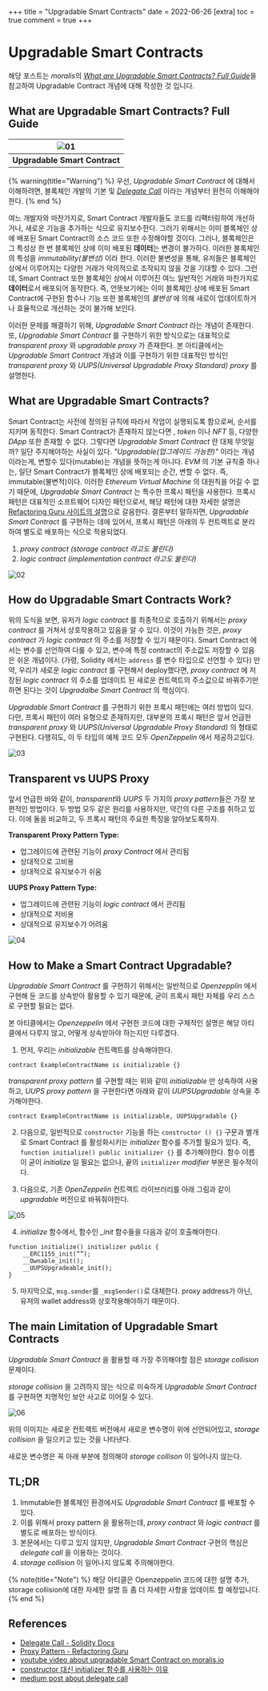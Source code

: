 +++
title = "Upgradable Smart Contracts"
date = 2022-06-26
[extra]
toc = true
comment = true
+++

# Upgradable Smart Contracts

해당 포스트는 *moralis*의 [_What are Upgradable Smart Contracts? Full Guide_](https://moralis.io/what-are-upgradable-smart-contracts-full-guide/)을 참고하여 Upgradable Contract 개념에 대해 작성한 것 입니다.

## What are Upgradable Smart Contracts? Full Guide

|        ![01](img/01.png)         |
| :------------------------------: |
| <b>Upgradable Smart Contract</b> |

{% warning(title="Warning") %} 우선, _Upgradable Smart Contract_ 에 대해서 이해하려면, 블록체인 개발의 기본 및 [_Delegate Call_](https://docs.soliditylang.org/en/v0.8.30/introduction-to-smart-contracts.html#delegatecall-and-libraries) 이라는 개념부터 완전히 이해해야한다. {% end %}

여느 개발자와 마찬가지로, Smart Contract 개발자들도 코드를 리팩터링하여 개선하거나, 새로운 기능을 추가하는 식으로 유지보수한다.
그러기 위해서는 이미 블록체인 상에 배포된 Smart Contract의 소스 코드 또한 수정해야할 것이다.
그러나, 블록체인은 그 특성상 한 번 블록체인 상에 이미 배포된 **데이터**는 변경이 불가하다.
이러한 블록체인의 특성을 _immutability(불변성)_ 이라 한다.
이러한 불변성을 통해, 유저들은 블록체인 상에서 이루어지는 다양한 거래가 악의적으로 조작되지 않을 것을 기대할 수 있다.
그런데, Smart Contract 또한 블록체인 상에서 이루어진 여느 일반적인 거래와 마찬가지로 **데이터**로서 배포되어 동작한다.
즉, 언뜻보기에는 이미 블록체인 상에 배포된 Smart Contract에 구현된 함수나 기능 또한 블록체인의 _불변성_ 에 의해 새로이 업데이트하거나 효율적으로 개선하는 것이 불가해 보인다.

이러한 문제를 해결하기 위해, _Upgradable Smart Contract_ 라는 개념이 존재한다.
또, _Upgradable Smart Contract_ 를 구현하기 위한 방식으로는 대표적으로 _transparent proxy_ 와 _upgradable proxy_ 가 존재한다.
본 아티클에서는 _Upgradable Smart Contract_ 개념과 이를 구현하기 위한 대표적인 방식인 _transparent proxy_ 와 _UUPS(Universal Upgradable Proxy Standard) proxy_ 를 설명한다.

## What are Upgradable Smart Contracts?

Smart Contract는 사전에 정의된 규칙에 따라서 작업이 실행되도록 함으로써, 순서를 지키며 동작한다. Smart Contract가 존재하지 않는다면 , _token_ 이나 _NFT_ 등, 다양한 _DApp_ 또한 존재할 수 없다. 그렇다면 _Upgradable Smart Contract_ 란 대체 무엇일까? 일단 주지해야하는 사실이 있다. _"Upgradable(업그레이드 가능한)"_ 이라는 개념이라는게, 변할수 있다(mutable)는 개념을 뜻하는게 아니다. _EVM_ 의 기본 규칙중 하나는, 일단 Smart Contract가 블록체인 상에 배포되는 순간, 변할 수 없다. 즉, immutable(불변적)이다. 이러한 _Ethereum Virtual Machine_ 의 대원칙을 어길 수 없기 때문에, _Upgradable Smart Contract_ 는 특수한 프록시 패턴을 사용한다. 프록시 패턴은 대표적인 소프트웨어 디자인 패턴으로서, 해당 패턴에 대한 자세한 설명은 [Refactoring Guru 사이트의 설명](https://refactoring.guru/ko/design-patterns/proxy)으로 갈음한다. 결론부터 말하자면, _Upgradable Smart Contract_ 를 구현하는 데에 있어서, 프록시 패턴은 아래의 두 컨트랙트로 분리하여 별도로 배포하는 식으로 적용되었다.

1. _proxy contract (storage contract 라고도 불린다)_
2. _logic contract (implementation contract 라고도 불린다)_

![02](img/02.png)

## How do Upgradable Smart Contracts Work?

위의 도식을 보면, 유저가 _logic contract_ 를 최종적으로 호출하기 위해서는 _proxy contract_ 를 거쳐서 상호작용하고 있음을 알 수 있다. 이것이 가능한 것은, _proxy contract_ 가 _logic contract_ 의 주소를 저장할 수 있기 때문이다. Smart Contract 에서는 변수를 선언하여 다룰 수 있고, 변수에 특정 contract의 주소값도 저장할 수 있음은 쉬운 개념이다. (가령, Solidity 에서는 `address` 를 변수 타입으로 선언할 수 있다) 만약, 우리가 새로운 _logic contract_ 를 구현해서 deploy했다면, _proxy contract_ 에 저장된 _logic contract_ 의 주소를 업데이트 된 새로운 컨트랙트의 주소값으로 바꿔주기만하면 된다는 것이 _Upgradalbe Smart Contract_ 의 핵심이다.

_Upgradable Smart Contract_ 를 구현하기 위한 프록시 패턴에는 여러 방법이 있다. 다만, 프록시 패턴이 여러 유형으로 존재하지만, 대부분의 프록시 패턴은 앞서 언급한 _transparent proxy_ 와 _UUPS(Universal Upgradable Proxy Standard)_ 의 형태로 구현된다. 다행히도, 이 두 타입의 예제 코드 모두 _OpenZeppelin_ 에서 제공하고있다.

![03](img/03.png)

## Transparent vs UUPS Proxy

앞서 언급한 바와 같이, *transparent*와 _UUPS_ 두 가지의 *proxy pattern*들은 가장 보편적인 방법이다. 두 방법 모두 같은 원리를 사용하지만, 약간의 다른 구조를 취하고 있다. 이에 둘을 비교하고, 두 프록시 패턴의 주요한 특징을 알아보도록하자.

**Transparent Proxy Pattern Type:**

- 업그레이드에 관련된 기능이 _proxy Contract_ 에서 관리됨
- 상대적으로 고비용
- 상대적으로 유지보수가 쉬움

**UUPS Proxy Pattern Type:**

- 업그레이드에 관련된 기능이 _logic contract_ 에서 관리됨
- 상대적으로 저비용
- 상대적으로 유지보수가 어려움

![04](img/04.png)

## How to Make a Smart Contract Upgradable?

_Upgradable Smart Contract_ 를 구현하기 위해서는 일반적으로 _Openzepplin_ 에서 구현해 둔 코드를 상속받아 활용할 수 있기 때문에, 굳이 프록시 패턴 자체를 우리 스스로 구현할 필요는 없다.

본 아티클에서는 _Openzeppelin_ 에서 구현한 코드에 대한 구체적인 설명은 해당 아티클에서 다루지 않고, 어떻게 상속받아야 하는지만 다루겠다.

1. 먼저, 우리는 _initializable_ 컨트랙트를 상속해야한다.

```solidity
contract ExampleContractName is initializable {}
```

_transparent proxy pattern_ 를 구현할 때는 위와 같이 _initializable_ 만 상속하여 사용하고, _UUPS proxy pattern_ 을 구현한다면 아래와 같이 _UUPSUpgradable_ 상속을 추가해야한다.

```solidity
contract ExampleContractName is initializable, UUPSUpgradable {}
```

2. 다음으로, 일반적으로 `constructor` 기능을 하는 `constructor () {}` 구문과 별개로 Smart Contract 를 활성화시키는 _initializer_ 함수를 추가할 필요가 있다. 즉, `function initialize() public initializer {}` 를 추가해야한다. 함수 이름이 굳이 _initialize_ 일 필요는 없으나, 끝의 `initializer` _modifier_ 부분은 필수적이다.

3. 다음으로, 기존 _OpenZeppelin_ 컨트랙트 라이브러리를 아래 그림과 같이 _upgradable_ 버전으로 바꿔줘야한다.

![05](img/05.png)

4. _initialize_ 함수에서, 함수인 _\_init_ 함수들을 다음과 같이 호출해야한다.

```solidity
function initialize() initializer public {
    __ERC1155_init(“”);
    __Ownable_init();
    __UUPSUpgradeable_init();
}
```

5. 마지막으로, `msg.sender`를 `_msgSender()`로 대체한다. proxy address가 아닌, 유저의 wallet address와 상호작용해야하기 때문이다.

## The main Limitation of Upgradable Smart Contracts

_Upgradable Smart Contract_ 을 활용할 때 가장 주의해야할 점은 _storage collision_ 문제이다.

_storage collision_ 을 고려하지 않는 식으로 미숙하게 _Upgradable Smart Contract_ 를 구현하면 치명적인 보안 사고로 이어질 수 있다.

![06](img/06.png)

위의 이미지는 새로운 컨트랙트 버전에서 새로운 변수명이 위에 선언되어있고, _storage collision_ 을 일으키고 있는 것을 나타낸다.

새로운 변수명은 꼭 아래 부분에 정의해야 _storage collison_ 이 일어나지 않는다.

## TL;DR

1. Immutable한 블록체인 환경에서도 _Upgradable Smart Contract_ 를 배포할 수 있다.
2. 이를 위해서 proxy pattern 을 활용하는데, _proxy contract_ 와 _logic contract_ 를 별도로 배포하는 방식이다.
3. 본문에서는 다루고 있지 않지만, _Upgradable Smart Contract_ 구현의 핵심은 _delegate call_ 을 이용하는 것이다.
4. _storage collision_ 이 일어나지 않도록 주의해야한다.

{% note(title="Note") %} 해당 아티클은 Openzeppelin 코드에 대한 설명 추가, storage collision에 대한 자세한 설명 등 좀 더 자세한 사항을 업데이트 할 예정입니다. {% end %}

## References

- [Delegate Call - Solidity Docs](https://docs.soliditylang.org/en/v0.8.30/introduction-to-smart-contracts.html#delegatecall-and-libraries)
- [Proxy Pattern - Refactoring Guru](https://refactoring.guru/ko/design-patterns/proxy)
- [youtube video about upgradable Smart Contract on moralis.io](https://www.youtube.com/watch?v=af1i0z0jhkg)
- [constructor 대신 initializer 함수를 사용하는 이유](https://stackoverflow.com/questions/72475214/solidity-why-use-initialize-function-instead-of-constructor)
- [medium post about delegate call](https://medium.com/coinmonks/delegatecall-calling-another-contract-function-in-solidity-b579f804178c)
